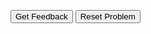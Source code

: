 <div id="sortableTrash" class="sortable-code"></div> 
<div id="sortable" class="sortable-code"></div> 
<div style="clear:both;"></div> 
<p> 
    <input id="feedbackLink" value="Get Feedback" type="button" /> 
    <input id="newInstanceLink" value="Reset Problem" type="button" /> 
</p> 
<script type="text/javascript"> 
(function(){
  var initial = "# Your Name\n" +
    "# 8/15/20**\n" +
    "# Create the flock of birds found at https://code.redhawks.us/flock.png\n" +
    "print(&quot;{:&gt;25}&quot;.format(&quot;/^v^\\&quot;))\n" +
    "print(&quot;{:&gt;13}{:&gt;27}&quot;.format(&quot;/^v^\\&quot;,&quot;/^v^\\&quot;))\n" +
    "print(&quot;{:&gt;22}&quot;.format(&quot;/^v^\\\n&quot;))\n" +
    "print(&quot;{:&gt;8}&quot;.format(&quot;/^v^\\&quot;))";
  var parsonsPuzzle = new ParsonsWidget({
    "sortableId": "sortable",
    "max_wrong_lines": 10,
    "grader": ParsonsWidget._graders.LineBasedGrader,
    "exec_limit": 2500,
    "can_indent": true,
    "x_indent": 50,
    "lang": "en",
    "show_feedback": true
  });
  parsonsPuzzle.init(initial);
  parsonsPuzzle.shuffleLines();
  $("#newInstanceLink").click(function(event){ 
      event.preventDefault(); 
      parsonsPuzzle.shuffleLines(); 
  }); 
  $("#feedbackLink").click(function(event){ 
      event.preventDefault(); 
      parsonsPuzzle.getFeedback(); 
  }); 
})(); 
</script>
